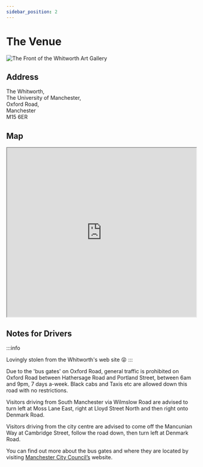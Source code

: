 ```yaml
---
sidebar_position: 2
---
```


# The Venue

![The Front of the Whitworth Art Gallery](/img/whitfront.jpg)

## Address

The Whitworth,  
The University of Manchester,  
Oxford Road,  
Manchester  
M15 6ER

## Map

<iframe class="gmap"
	src="https://www.google.com/maps/embed?pb=!1m18!1m12!1m3!1d2375.4580677413273!2d-2.231533483986247!3d53.460273173872345!2m3!1f0!2f0!3f0!3m2!1i1024!2i768!4f13.1!3m3!1m2!1s0x487bb189682cbb53%3A0x53931302caa2348f!2sThe%20Whitworth!5e0!3m2!1sen!2suk!4v1648213248936!5m2!1sen!2suk"
	width="100%"
	height="450"
	allowfullscreen="yes"
	loading="lazy"
	referrerpolicy="no-referrer-when-downgrade"
></iframe>

## Notes for Drivers

:::info

Lovingly stolen from the Whitworth's web site 😝
:::

Due to the 'bus gates' on Oxford Road, general traffic is prohibited on Oxford Road between Hathersage Road and Portland Street, between 6am and 9pm, 7 days a-week.
Black cabs and Taxis etc are allowed down this road with no restrictions.

Visitors driving from South Manchester via Wilmslow Road are advised to turn left at Moss Lane East, right at Lloyd Street North and then right onto Denmark Road.

Visitors driving from the city centre are advised to come off the Mancunian Way at Cambridge Street, follow the road down, then turn left at Denmark Road.

You can find out more about the bus gates and where they are located by visiting [Manchester City Council’s](http://www.manchester.gov.uk/info/471/parking_in_public_areas/7420/bus_gates/2) website.
